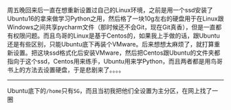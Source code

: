周五晚回来后一直在想重新设置过自己的Linux环境，之前是用一个ssd安装了Ubuntu16的拿来做学习Python之用，然后格了一块10g左右的硬盘用于在Linux跟Windows之间共享pycharm文件（那时候还不会Git，现在Git真香），但是一直都有权限问题。而且鸟哥的Linux是基于Centos的，如果我上手做的话，跟Ubuntu还是有些区别，只能Ubuntu底下再装个VMware。后来想想太麻烦了，就打算重新设置。把这块ssd格式化后安装VMware，然后把Centos跟Ubuntu的文件夹都指向于这个ssd，Centos用来练手，Ubuntu用来学Python，而且两者都是用鸟哥书上的方法去设置硬盘，于是悲剧来了。。。。
***
Ubuntu底下的`/home`只有`5G`，而且当初我把他们全设置为主分区，在网上找了一圈
